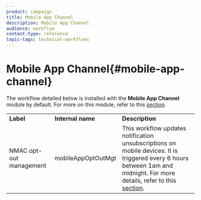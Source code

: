 ```yaml
---
product: campaign
title: Mobile App Channel
description: Mobile App Channel
audience: workflow
content-type: reference
topic-tags: technical-workflows
---
```


# Mobile App Channel{#mobile-app-channel}

The workflow detailed below is installed with the **Mobile App Channel** module by default. For more on this module, refer to this [section](../../../common/delivery/using/about-mobile-app-channel.md).

<table> 
 <tbody> 
  <tr> 
   <td> <strong>Label</strong><br /> </td> 
   <td> <strong>Internal name</strong><br /> </td> 
   <td> <strong>Description</strong><br /> </td> 
  </tr> 
  <tr> 
   <td> <span class="uicontrol">NMAC opt-out management</span> <br /> </td> 
   <td> <span class="uicontrol">mobileAppOptOutMgt</span> <br /> </td> 
   <td> This workflow updates notification unsubscriptions on mobile devices. It is triggered every 6 hours between 1am and midnight. For more details, refer to this <a href="../../../common/delivery/using/understanding-quarantine-management.md#push-notification-quarantines">section</a>.<br /> </td> 
  </tr> 
 </tbody> 
</table>

